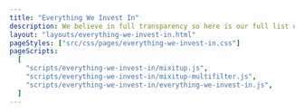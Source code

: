 ```yaml
---
title: "Everything We Invest In"
description: We believe in full transparency so here is our full list of all investments.
layout: "layouts/everything-we-invest-in.html"
pageStyles: ["src/css/pages/everything-we-invest-in.css"]
pageScripts:
  [
    "scripts/everything-we-invest-in/mixitup.js",
    "scripts/everything-we-invest-in/mixitup-multifilter.js",
    "scripts/everything-we-invest-in/everything-we-invest-in.js",
  ]
---
```

